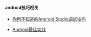 #### android技巧相关


* [你所不知道的Android Studio调试技巧](https://www.jianshu.com/p/011eb88f4e0d)

* [Android最佳实践](https://github.com/tianzhijiexian/Android-Best-Practices)


